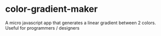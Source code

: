 # color-gradient-maker
A micro javascript app that generates a linear gradient between 2 colors. Useful for programmers / designers
